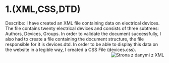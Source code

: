 # 1.(XML,CSS,DTD)


Describe:
I have created an XML file containing data on electrical devices. The file contains twenty electrical devices and consists of three subtrees: Authors, Devices, Groups.
In order to validate the document successfully, I also had to create a file containing the document structure, the file responsible for it is devices.dtd.
In order to be able to display this data on the website in a legible way, I created a CSS File (devices.css). 
<a href="https://imgflip.com/gif/50tii7"><img src="https://i.imgflip.com/50tii7.gif" style="float: right;" title="Strona z danymi z XML"/></a> 
